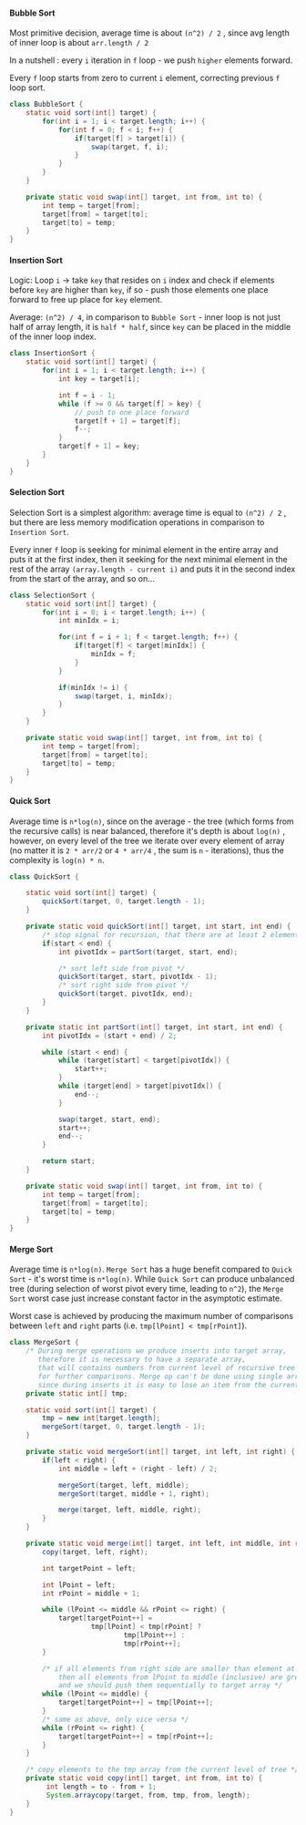 #### Bubble Sort
Most primitive decision, average time is about `(n^2) / 2` , since avg length of inner loop is about `arr.length / 2`

In a nutshell : every `i` iteration in `f` loop - we push `higher` elements forward. 

Every `f` loop starts from zero to current `i` element, correcting previous `f` loop sort.

```java
class BubbleSort {
    static void sort(int[] target) {
        for(int i = 1; i < target.length; i++) {
            for(int f = 0; f < i; f++) {
                if(target[f] > target[i]) {
                    swap(target, f, i);
                }
            }
        }
    }

    private static void swap(int[] target, int from, int to) {
        int temp = target[from];
        target[from] = target[to];
        target[to] = temp;
    }
}
```

#### Insertion Sort

Logic: Loop `i` -> take `key` that resides on `i` index and check if elements before `key` are higher than `key`, if so - push those elements one place forward to free up place for `key` element.

Average: `(n^2) / 4`, in comparison to `Bubble Sort` - inner loop is not just half of array length, it is `half * half`, since `key` can be placed in the middle of the inner loop index.

```java
class InsertionSort {
    static void sort(int[] target) {
        for(int i = 1; i < target.length; i++) {
            int key = target[i];

            int f = i - 1;
            while (f >= 0 && target[f] > key) {
                // push to one place forward
                target[f + 1] = target[f];
                f--;
            }
            target[f + 1] = key;
        }
    }
}
```
#### Selection Sort
Selection Sort is a simplest algorithm: average time is equal to `(n^2) / 2` , but there are less memory modification operations in comparison to `Insertion Sort`.

Every inner `f` loop is seeking for minimal element in the entire array and puts it at the first index,
then it seeking for the next minimal element in the rest of the array `(array.length - current i)` and puts it in the second index from the start of the array, and so on...


```java
class SelectionSort {
    static void sort(int[] target) {
        for(int i = 0; i < target.length; i++) {
            int minIdx = i;

            for(int f = i + 1; f < target.length; f++) {
                if(target[f] < target[minIdx]) {
                    minIdx = f;
                }
            }

            if(minIdx != i) {
                swap(target, i, minIdx);
            }
        }
    }

    private static void swap(int[] target, int from, int to) {
        int temp = target[from];
        target[from] = target[to];
        target[to] = temp;
    }
}
```
#### Quick Sort

Average time is `n*log(n)`, since on the average - the tree (which forms from the recursive calls) is near balanced, therefore it's depth is about `log(n)` , however, on every level of the tree we iterate over every element of array (no matter it is `2 * arr/2` or `4 * arr/4` , the sum is `n` - iterations), thus the complexity is `log(n) * n`.

```java
class QuickSort {

    static void sort(int[] target) {
        quickSort(target, 0, target.length - 1);
    }

    private static void quickSort(int[] target, int start, int end) {
        /* stop signal for recursion, that there are at least 2 elements to sort */
        if(start < end) {
            int pivotIdx = partSort(target, start, end);

            /* sort left side from pivot */
            quickSort(target, start, pivotIdx - 1);
            /* sort right side from pivot */
            quickSort(target, pivotIdx, end);
        }
    }

    private static int partSort(int[] target, int start, int end) {
        int pivotIdx = (start + end) / 2;

        while (start < end) {
            while (target[start] < target[pivotIdx]) {
                start++;
            }
            while (target[end] > target[pivotIdx]) {
                end--;
            }

            swap(target, start, end);
            start++;
            end--;
        }

        return start;
    }

    private static void swap(int[] target, int from, int to) {
        int temp = target[from];
        target[from] = target[to];
        target[to] = temp;
    }
}
```

#### Merge Sort

Average time is `n*log(n)`. `Merge Sort` has a huge benefit compared to `Quick Sort` - it's worst time is `n*log(n)`.
While `Quick Sort` can produce unbalanced tree (during selection of worst pivot every time, leading to `n^2`), the `Merge Sort` worst case just increase constant factor in the asymptotic estimate.

Worst case is achieved by producing the maximum number of comparisons between `left` and `right` parts (i.e. `tmp[lPoint] < tmp[rPoint]`).


```java
class MergeSort {
    /* During merge operations we produce inserts into target array,
       therefore it is necessary to have a separate array,
       that will contains numbers from current level of recursive tree
       for further comparisons. Merge op can't be done using single array,
       since during inserts it is easy to lose an item from the current insert index. */
    private static int[] tmp;

    static void sort(int[] target) {
        tmp = new int[target.length];
        mergeSort(target, 0, target.length - 1);
    }

    private static void mergeSort(int[] target, int left, int right) {
        if(left < right) {
            int middle = left + (right - left) / 2;

            mergeSort(target, left, middle);
            mergeSort(target, middle + 1, right);

            merge(target, left, middle, right);
        }
    }

    private static void merge(int[] target, int left, int middle, int right) {
        copy(target, left, right);

        int targetPoint = left;

        int lPoint = left;
        int rPoint = middle + 1;

        while (lPoint <= middle && rPoint <= right) {
            target[targetPoint++] =
                    tmp[lPoint] < tmp[rPoint] ?
                            tmp[lPoint++] :
                            tmp[rPoint++];
        }

        /* if all elements from right side are smaller than element at current lPoint,
            then all elements from lPoint to middle (inclusive) are greater,
            and we should push them sequentially to target array */
        while (lPoint <= middle) {
            target[targetPoint++] = tmp[lPoint++];
        }
        /* same as above, only vice versa */
        while (rPoint <= right) {
            target[targetPoint++] = tmp[rPoint++];
        }
    }

    /* copy elements to the tmp array from the current level of tree */
    private static void copy(int[] target, int from, int to) {
         int length = to - from + 1;
         System.arraycopy(target, from, tmp, from, length);
    }
}
```
